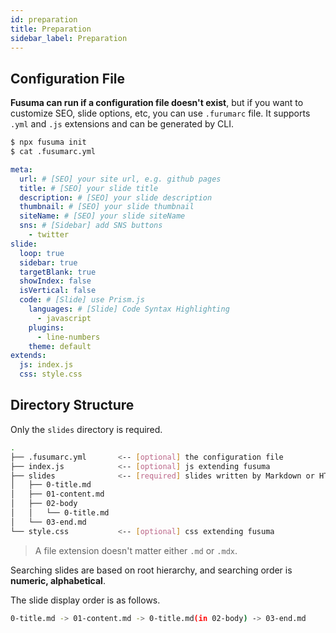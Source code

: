 ```yaml
---
id: preparation
title: Preparation
sidebar_label: Preparation
---
```


## Configuration File

**Fusuma can run if a configuration file doesn't exist**, but if you want to customize SEO, slide options, etc, you can use `.furumarc` file. It supports `.yml` and `.js` extensions and can be generated by CLI.

```sh
$ npx fusuma init
$ cat .fusumarc.yml
```

```yml
meta:
  url: # [SEO] your site url, e.g. github pages
  title: # [SEO] your slide title
  description: # [SEO] your slide description
  thumbnail: # [SEO] your slide thumbnail
  siteName: # [SEO] your slide siteName
  sns: # [Sidebar] add SNS buttons
    - twitter
slide:
  loop: true
  sidebar: true
  targetBlank: true
  showIndex: false
  isVertical: false
  code: # [Slide] use Prism.js
    languages: # [Slide] Code Syntax Highlighting
      - javascript
    plugins:
      - line-numbers
    theme: default
extends:
  js: index.js
  css: style.css
```

## Directory Structure

Only the `slides` directory is required.

```sh
.
├── .fusumarc.yml       <-- [optional] the configuration file
├── index.js            <-- [optional] js extending fusuma
├── slides              <-- [required] slides written by Markdown or HTML
│   ├── 0-title.md
│   ├── 01-content.md
│   ├── 02-body
│   │   └── 0-title.md
│   └── 03-end.md
└── style.css           <-- [optional] css extending fusuma
```

> A file extension doesn't matter either `.md` or `.mdx`.

Searching slides are based on root hierarchy, and searching order is **numeric, alphabetical**.

The slide display order is as follows.

```sh
0-title.md -> 01-content.md -> 0-title.md(in 02-body) -> 03-end.md
```
